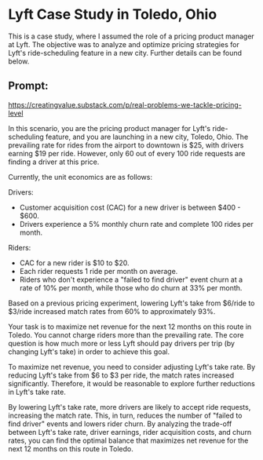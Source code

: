 # Lyft Case Study in Toledo, Ohio

This is a case study, where I assumed the role of a pricing product manager at Lyft. The objective was to analyze and optimize pricing strategies for Lyft's ride-scheduling feature in a new city. Further details can be found below.

## Prompt: 
https://creatingvalue.substack.com/p/real-problems-we-tackle-pricing-level

In this scenario, you are the pricing product manager for Lyft's ride-scheduling feature, and you are launching in a new city, Toledo, Ohio. The prevailing rate for rides from the airport to downtown is $25, with drivers earning $19 per ride. However, only 60 out of every 100 ride requests are finding a driver at this price.

Currently, the unit economics are as follows:

Drivers:
- Customer acquisition cost (CAC) for a new driver is between $400 - $600.
- Drivers experience a 5% monthly churn rate and complete 100 rides per month.

Riders:
- CAC for a new rider is $10 to $20.
- Each rider requests 1 ride per month on average.
- Riders who don't experience a "failed to find driver" event churn at a rate of 10% per month, while those who do churn at 33% per month.

Based on a previous pricing experiment, lowering Lyft's take from $6/ride to $3/ride increased match rates from 60% to approximately 93%.

Your task is to maximize net revenue for the next 12 months on this route in Toledo. You cannot charge riders more than the prevailing rate. The core question is how much more or less Lyft should pay drivers per trip (by changing Lyft's take) in order to achieve this goal.

To maximize net revenue, you need to consider adjusting Lyft's take rate. By reducing Lyft's take from $6 to $3 per ride, the match rates increased significantly. Therefore, it would be reasonable to explore further reductions in Lyft's take rate.

By lowering Lyft's take rate, more drivers are likely to accept ride requests, increasing the match rate. This, in turn, reduces the number of "failed to find driver" events and lowers rider churn. By analyzing the trade-off between Lyft's take rate, driver earnings, rider acquisition costs, and churn rates, you can find the optimal balance that maximizes net revenue for the next 12 months on this route in Toledo.
